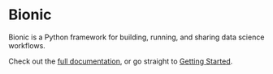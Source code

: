 # Bionic

Bionic is a Python framework for building, running, and sharing data science
workflows.

Check out the [full documentation][1], or go straight to [Getting Started][2].

[1]: https://pages.sqcorp.co/pages/PY/bionic/docs/browse/docs/_build/html/index.html
[2]: https://pages.sqcorp.co/pages/PY/bionic/docs/browse/docs/_build/html/get-started.html
